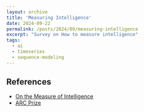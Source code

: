 ```yaml
---
layout: archive
title: 'Measuring Intelligence'
date: 2024-09-22
permalink: /posts/2024/09/measuring-intelligence
excerpt: "Survey on How to measure intelligence"
tags:
  - ai
  - timeseries
  - sequence-modeling
---  
```


## References
- [On the Measure of Intelligence](https://arxiv.org/abs/1911.01547)
- [ARC Prize](https://arcprize.org/guide)